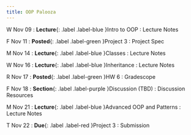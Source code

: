 ```yaml
---
title: OOP Palooza
---
```


W Nov 09
: **Lecture**{: .label .label-blue }Intro to OOP
  : Lecture Notes

F Nov 11
: **Posted**{: .label .label-green }Project 3
  : Project Spec

M Nov 14
: **Lecture**{: .label .label-blue }Classes
  : Lecture Notes

W Nov 16
: **Lecture**{: .label .label-blue }Inheritance
  : Lecture Notes

R Nov 17
: **Posted**{: .label .label-green }HW 6
  : Gradescope

F Nov 18
: **Section**{: .label .label-purple }Discussion (TBD)
  : Discussion Resources

M Nov 21
: **Lecture**{: .label .label-blue }Advanced OOP and Patterns
  : Lecture Notes

T Nov 22
: **Due**{: .label .label-red }Project 3
  : Submission
